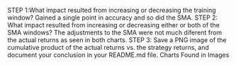 STEP 1:What impact resulted from increasing or decreasing the training window?
Gained a single point in accuracy and so did the SMA.
STEP 2: What impact resulted from increasing or decreasing either or both of the SMA windows?
The adjustments to the SMA were not much diferent from the actual returns as seen in both charts. 
STEP 3: Save a PNG image of the cumulative product of the actual returns vs. the strategy returns, and document your conclusion in your README.md file.
Charts Found in Images




